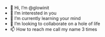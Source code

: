 - 👋 Hi, I’m @glowinit
- 👀 I’m interested in you
- 🌱 I’m currently learning your mind
- 💞️ I’m looking to collaborate on a hole of life
- 📫 How to reach me call my name 3 times

<!---
glowinit/glowinit is a ✨ special ✨ repository because its `README.md` (this file) appears on your GitHub profile.
You can click the Preview link to take a look at your changes.
--->
